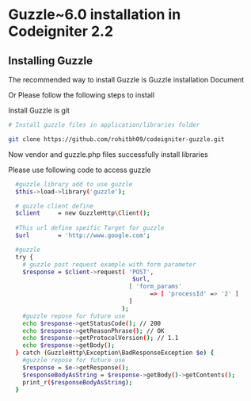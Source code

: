 Guzzle~6.0  installation in Codeigniter 2.2
============================================


## Installing Guzzle

The recommended way to install Guzzle is Guzzle installation Document


Or Please follow the following steps to install

Install Guzzle is git

```bash
# Install guzzle files in application/libraries folder

git clone https://github.com/rohitbh09/codeigniter-guzzle.git

```
Now vendor and guzzle.php files successfully install libraries


Please use following code to access guzzle 

```bash
  #guzzle library add to use guzzle
  $this->load->library('guzzle');

  # guzzle client define
  $client     = new GuzzleHttp\Client();
  
  #This url define speific Target for guzzle
  $url        = 'http://www.google.com';

  #guzzle
  try {
    # guzzle post request example with form parameter
    $response = $client->request( 'POST', 
                                   $url, 
                                  [ 'form_params' 
                                        => [ 'processId' => '2' ] 
                                  ]
                                );
    #guzzle repose for future use
    echo $response->getStatusCode(); // 200
    echo $response->getReasonPhrase(); // OK
    echo $response->getProtocolVersion(); // 1.1
    echo $response->getBody();
  } catch (GuzzleHttp\Exception\BadResponseException $e) {
    #guzzle repose for future use
    $response = $e->getResponse();
    $responseBodyAsString = $response->getBody()->getContents();
    print_r($responseBodyAsString);
  }


```